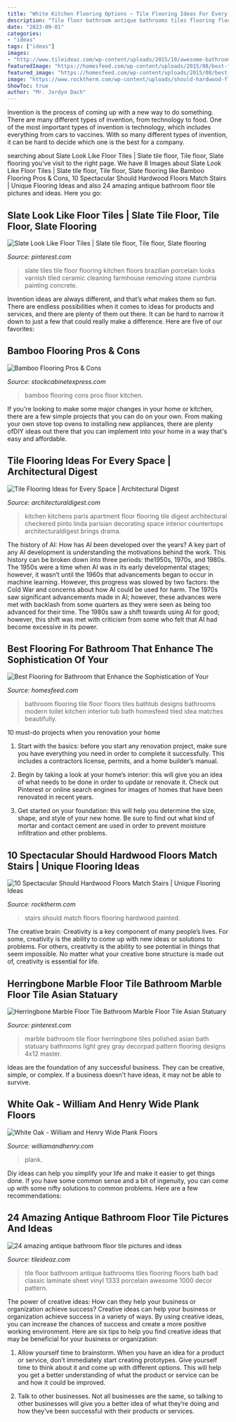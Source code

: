 ```yaml
---
title: "White Kitchen Flooring Options ~ Tile Flooring Ideas For Every Space"
description: "Tile floor bathroom antique bathrooms tiles flooring floors bath bad classic laminate sheet vinyl 1333 porcelain awesome 1000 decor pattern"
date: "2023-09-01"
categories:
- "ideas"
tags: ["ideas"]
images:
- "http://www.tileideaz.com/wp-content/uploads/2015/10/awesome-bathroom-tile-floor-4-bathroom-floor-tile-1000-x-1333.jpg"
featuredImage: "https://homesfeed.com/wp-content/uploads/2015/08/best-flooring-for-bathroom-tile-for-modern-bathroom-ideas-with-white-tub-and-black-curtain-and-toilet-plus-wooden-vanity-with-black-granite-countertop.jpg"
featured_image: "https://homesfeed.com/wp-content/uploads/2015/08/best-flooring-for-bathroom-tile-for-modern-bathroom-ideas-with-white-tub-and-black-curtain-and-toilet-plus-wooden-vanity-with-black-granite-countertop.jpg"
image: "https://www.rocktherm.com/wp-content/uploads/should-hardwood-floors-match-stairs-of-23-pretty-painted-stairs-ideas-to-inspire-your-home-stairs-ideas-with-painted-stairs-ideas-small-hallways.jpg"
ShowToc: true
author: "Mr. Jordyn Dach"
---
```



Invention is the process of coming up with a new way to do something. There are many different types of invention, from technology to food. One of the most important types of invention is technology, which includes everything from cars to vaccines. With so many different types of invention, it can be hard to decide which one is the best for a company.

	

		
searching about Slate Look Like Floor Tiles | Slate tile floor, Tile floor, Slate flooring you've visit to the right page. We have 8 Images about Slate Look Like Floor Tiles | Slate tile floor, Tile floor, Slate flooring like Bamboo Flooring Pros &amp; Cons, 10 Spectacular Should Hardwood Floors Match Stairs | Unique Flooring Ideas and also 24 amazing antique bathroom floor tile pictures and ideas. Here you go:
		
    
## Slate Look Like Floor Tiles | Slate Tile Floor, Tile Floor, Slate Flooring

<img loading=lazy src="https://i.pinimg.com/736x/21/f9/73/21f973e34f091fbbe338252a2c68920d.jpg" onerror="this.onerror=null;this.src='https://tse2.mm.bing.net/th?id=OIP.zPOsVtSRS2YUmajyZfrnNQHaJ3&amp;pid=15.1';" alt="Slate Look Like Floor Tiles | Slate tile floor, Tile floor, Slate flooring">

_Source: pinterest.com_

>slate tiles tile floor flooring kitchen floors brazilian porcelain looks varnish tiled ceramic cleaning farmhouse removing stone cumbria painting concrete. 

	

Invention ideas are always different, and that’s what makes them so fun. There are endless possibilities when it comes to ideas for products and services, and there are plenty of them out there. It can be hard to narrow it down to just a few that could really make a difference. Here are five of our favorites: 

    
## Bamboo Flooring Pros &amp; Cons

<img loading=lazy src="https://www.stockcabinetexpress.com/blog/wp-content/uploads/2016/09/bamboo-flooring-astounding-bamboo-floor-in-kitchen-homedit.jpg" onerror="this.onerror=null;this.src='https://tse3.mm.bing.net/th?id=OIP.oVSXqQXTEnodfjKv-LJAlwHaDy&amp;pid=15.1';" alt="Bamboo Flooring Pros &amp; Cons">

_Source: stockcabinetexpress.com_

>bamboo flooring cons pros floor kitchen. 

	

If you're looking to make some major changes in your home or kitchen, there are a few simple projects that you can do on your own. From making your own stove top ovens to installing new appliances, there are plenty ofDIY ideas out there that you can implement into your home in a way that's easy and affordable.

    
## Tile Flooring Ideas For Every Space | Architectural Digest

<img loading=lazy src="http://media.architecturaldigest.com/photos/57bb1f3ac7a54e3f0c117903/master/pass/617be3d43824629741dc8e5e40cf8311564e2322-watermarked.jpg" onerror="this.onerror=null;this.src='https://tse1.mm.bing.net/th?id=OIP.1O5zrRtwtxhonR_TJV6avwHaLH&amp;pid=15.1';" alt="Tile Flooring Ideas for Every Space | Architectural Digest">

_Source: architecturaldigest.com_

>kitchen kitchens paris apartment floor flooring tile digest architectural checkered pinto linda parisian decorating space interior countertops architecturaldigest brings drama. 

	

The history of AI: How has AI been developed over the years?
A key part of any AI development is understanding the motivations behind the work. This history can be broken down into three periods: the1950s, 1970s, and 1980s. The 1950s were a time when AI was in its early developmental stages; however, it wasn’t until the 1960s that advancements began to occur in machine learning. However, this progress was slowed by two factors: the Cold War and concerns about how AI could be used for harm. The 1970s saw significant advancements made in AI; however, these advances were met with backlash from some quarters as they were seen as being too advanced for their time. The 1980s saw a shift towards using AI for good; however, this shift was met with criticism from some who felt that AI had become excessive in its power.

    
## Best Flooring For Bathroom That Enhance The Sophistication Of Your

<img loading=lazy src="https://homesfeed.com/wp-content/uploads/2015/08/best-flooring-for-bathroom-tile-for-modern-bathroom-ideas-with-white-tub-and-black-curtain-and-toilet-plus-wooden-vanity-with-black-granite-countertop.jpg" onerror="this.onerror=null;this.src='https://tse1.mm.bing.net/th?id=OIP.URIRcFSRrgXHYqCYfvftWgHaJ3&amp;pid=15.1';" alt="Best Flooring for Bathroom that Enhance the Sophistication of Your">

_Source: homesfeed.com_

>bathroom flooring tile floor floors tiles bathtub designs bathrooms modern toilet kitchen interior tub bath homesfeed tiled idea matches beautifully. 

	

10 must-do projects when you renovation your home
1. Start with the basics: before you start any renovation project, make sure you have everything you need in order to complete it successfully. This includes a contractors license, permits, and a home builder’s manual.
2. Begin by taking a look at your home’s interior: this will give you an idea of what needs to be done in order to update or renovate it. Check out Pinterest or online search engines for images of homes that have been renovated in recent years.

3. Get started on your foundation: this will help you determine the size, shape, and style of your new home. Be sure to find out what kind of mortar and contact cement are used in order to prevent moisture infiltration and other problems.


    
## 10 Spectacular Should Hardwood Floors Match Stairs | Unique Flooring Ideas

<img loading=lazy src="https://www.rocktherm.com/wp-content/uploads/should-hardwood-floors-match-stairs-of-23-pretty-painted-stairs-ideas-to-inspire-your-home-stairs-ideas-with-painted-stairs-ideas-small-hallways.jpg" onerror="this.onerror=null;this.src='https://tse2.mm.bing.net/th?id=OIP.ZMITw0yiP6c8KDrVGk6STQHaLE&amp;pid=15.1';" alt="10 Spectacular Should Hardwood Floors Match Stairs | Unique Flooring Ideas">

_Source: rocktherm.com_

>stairs should match floors flooring hardwood painted. 

	

The creative brain:
Creativity is a key component of many people’s lives. For some, creativity is the ability to come up with new ideas or solutions to problems. For others, creativity is the ability to see potential in things that seem impossible. No matter what your creative bone structure is made out of, creativity is essential for life.

    
## Herringbone Marble Floor Tile Bathroom Marble Floor Tile Asian Statuary

<img loading=lazy src="https://i.pinimg.com/736x/79/34/8e/79348e2822c07c3107f02532322bbdb5.jpg" onerror="this.onerror=null;this.src='https://tse2.mm.bing.net/th?id=OIP.31MWwCKVdg0x0u1-X2o7dwHaKp&amp;pid=15.1';" alt="Herringbone Marble Floor Tile Bathroom Marble Floor Tile Asian Statuary">

_Source: pinterest.com_

>marble bathroom tile floor herringbone tiles polished asian bath statuary bathrooms light grey gray decorpad pattern flooring designs 4x12 master. 

	

Ideas are the foundation of any successful business. They can be creative, simple, or complex. If a business doesn't have ideas, it may not be able to survive.

    
## White Oak - William And Henry Wide Plank Floors

<img loading=lazy src="https://williamandhenry.com/wp-content/uploads/elementor/thumbs/Country-White-Oak_DSC0313-scaled-opdpw4fg00fvx9lgeqgvifjrq1gia7ttxc03iizm80.jpg" onerror="this.onerror=null;this.src='https://tse1.mm.bing.net/th?id=OIP.V-TcwvQYvn6uBsuf_7VvDQHaJ4&amp;pid=15.1';" alt="White Oak - William and Henry Wide Plank Floors">

_Source: williamandhenry.com_

>plank. 

	

Diy ideas can help you simplify your life and make it easier to get things done. If you have some common sense and a bit of ingenuity, you can come up with some nifty solutions to common problems. Here are a few recommendations: 

    
## 24 Amazing Antique Bathroom Floor Tile Pictures And Ideas

<img loading=lazy src="http://www.tileideaz.com/wp-content/uploads/2015/10/awesome-bathroom-tile-floor-4-bathroom-floor-tile-1000-x-1333.jpg" onerror="this.onerror=null;this.src='https://tse2.mm.bing.net/th?id=OIP.oVBkxCUfmOwK7n3V1V5j7gHaJ3&amp;pid=15.1';" alt="24 amazing antique bathroom floor tile pictures and ideas">

_Source: tileideaz.com_

>tile floor bathroom antique bathrooms tiles flooring floors bath bad classic laminate sheet vinyl 1333 porcelain awesome 1000 decor pattern. 

	

The power of creative ideas: How can they help your business or organization achieve success?
Creative ideas can help your business or organization achieve success in a variety of ways. By using creative ideas, you can increase the chances of success and create a more positive working environment. Here are six tips to help you find creative ideas that may be beneficial for your business or organization:
1. Allow yourself time to brainstorm. When you have an idea for a product or service, don’t immediately start creating prototypes. Give yourself time to think about it and come up with different options. This will help you get a better understanding of what the product or service can be and how it could be improved.

2. Talk to other businesses. Not all businesses are the same, so talking to other businesses will give you a better idea of what they’re doing and how they’ve been successful with their products or services.

